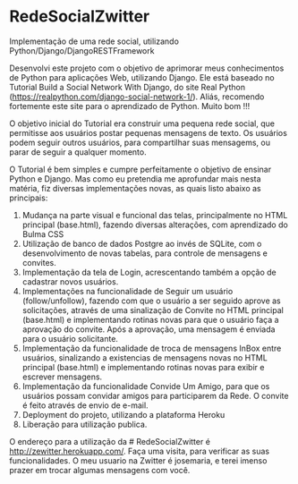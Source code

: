 # RedeSocialZwitter

  Implementação de uma rede social, utilizando Python/Django/DjangoRESTFramework
  
Desenvolvi este projeto com o objetivo de aprimorar meus conhecimentos de Python para aplicações Web, utilizando Django. Ele está baseado no Tutorial Build a Social Network With Django, do site Real Python (https://realpython.com/django-social-network-1/). Aliás, recomendo fortemente este site para o aprendizado de Python. Muito bom !!!

O objetivo inicial do Tutorial era construir uma pequena rede social, que permitisse aos usuários postar pequenas mensagens de texto. Os usuários podem seguir outros usuários, para compartilhar suas mensagems, ou parar de seguir a qualquer momento. 

O Tutorial é bem simples e cumpre perfeitamente o objetivo de ensinar Python e Django. Mas como eu pretendia me aprofundar mais nesta matéria, fiz diversas implementações novas, as quais listo abaixo as principais:

  1. Mudança na parte visual e funcional das telas, principalmente no HTML principal (base.html), fazendo diversas alterações, com aprendizado do Bulma CSS
  2. Utilização de banco de dados Postgre ao invés de SQLite, com o desenvolvimento de novas tabelas, para controle de mensagens e convites.
  3. Implementação da tela de Login, acrescentando também a opção de cadastrar novos usuários.
  4. Implementações na funcionalidade de Seguir um usuário (follow/unfollow), fazendo com que o usuário a ser seguido aprove as solicitações, através de uma sinalização  de Convite no HTML principal (base.html) e implementando rotinas novas para que o usuário faça a aprovação do convite. Após a aprovação, uma mensagem é enviada para o usuário solicitante.
  5. Implementação da funcionalidade de troca de mensagens InBox entre usuários, sinalizando a existencias de mensagens novas no HTML principal (base.html) e implementando rotinas novas para exibir e escrever mensagens.
  6. Implementação da funcionalidade Convide Um Amigo, para que os usuários possam convidar amigos para participarem da Rede. O convite é feito através de envio de e-mail.
  7. Deployment do projeto, utilizando a plataforma Heroku
  8. Liberação para utilização publica.
  
O endereço para a utilização da # RedeSocialZwitter é http://zewitter.herokuapp.com/. Faça uma visita, para verificar as suas funcionalidades. O meu usuario na Zwitter é josemaria, e terei imenso prazer em trocar algumas mensagens com você.




